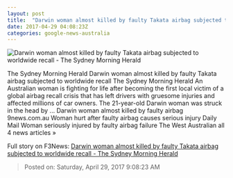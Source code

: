 ```yaml
---
layout: post
title:  "Darwin woman almost killed by faulty Takata airbag subjected to worldwide recall - The Sydney Morning Herald"
date: 2017-04-29 04:08:23Z
categories: google-news-australia
---
```


![Darwin woman almost killed by faulty Takata airbag subjected to worldwide recall - The Sydney Morning Herald](http://www.smh.com.au/content/dam/images/g/v/v/c/4/g/image.related.socialLead.620x349.gvvbov.png/1493466214794.jpg)

The Sydney Morning Herald Darwin woman almost killed by faulty Takata airbag subjected to worldwide recall The Sydney Morning Herald An Australian woman is fighting for life after becoming the first local victim of a global airbag recall crisis that has left drivers with gruesome injuries and affected millions of car owners. The 21-year-old Darwin woman was struck in the head by ... Darwin woman almost killed by faulty airbag 9news.com.au Woman hurt after faulty airbag causes serious injury Daily Mail Woman seriously injured by faulty airbag failure The West Australian all 4 news articles »


Full story on F3News: [Darwin woman almost killed by faulty Takata airbag subjected to worldwide recall - The Sydney Morning Herald](http://www.f3nws.com/n/sgm32E)

> Posted on: Saturday, April 29, 2017 9:08:23 AM
